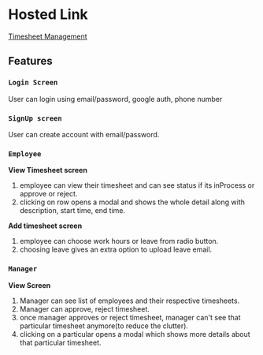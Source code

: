# Hosted Link

[Timesheet Management](https://timesheetmanagement-bb78a.firebaseapp.com/)

## Features

### `Login Screen`

User can login using email/password, google auth, phone number

### `SignUp screen`

User can create account with email/password.

### `Employee`

**View Timesheet screen**
1. employee can view their timesheet and can see status if its inProcess or approve or reject.
2. clicking on row opens a modal and shows the whole detail along with description, start time, end time.

**Add timesheet screen**
1. employee can choose work hours or leave from radio button.
2. choosing leave gives an extra option to upload leave email.

### `Manager`

**View Screen**
1. Manager can see list of employees and their respective timesheets.
2. Manager can approve, reject timesheet.
3. once manager approves or reject timesheet, manager can't see that particular timesheet anymore(to reduce the clutter).
4. clicking on a particular opens a modal which shows more details about that particular timesheet.
